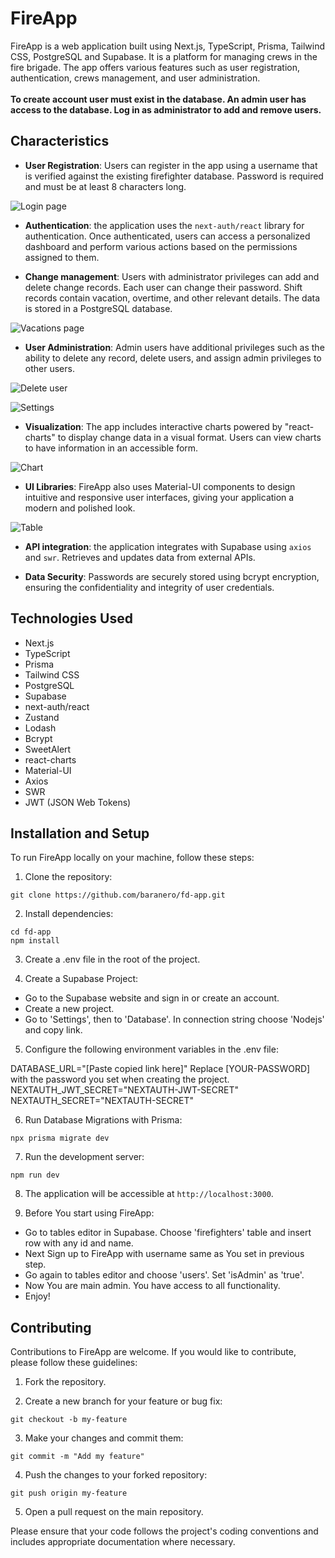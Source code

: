 # FireApp

FireApp is a web application built using Next.js, TypeScript, Prisma, Tailwind CSS, PostgreSQL and Supabase. It is a platform for managing crews in the fire brigade. The app offers various features such as user registration, authentication, crews management, and user administration.</br></br>
<b>To create account user must exist in the database. An admin user has access to the database. Log in as administrator to add and remove users.</b>

## Characteristics

- **User Registration**: Users can register in the app using a username that is verified against the existing firefighter database. Password is required and must be at least 8 characters long.

![Login page](images/auth-page.png)

- **Authentication**: the application uses the `next-auth/react` library for authentication. Once authenticated, users can access a personalized dashboard and perform various actions based on the permissions assigned to them.

- **Change management**: Users with administrator privileges can add and delete change records. Each user can change their password. Shift records contain vacation, overtime, and other relevant details. The data is stored in a PostgreSQL database.

![Vacations page](images/vacations-page.png)

- **User Administration**: Admin users have additional privileges such as the ability to delete any record, delete users, and assign admin privileges to other users.

![Delete user](images/swal-example.png) </br>

![Settings](images/settings-modal.png)

- **Visualization**: The app includes interactive charts powered by "react-charts" to display change data in a visual format. Users can view charts to have information in an accessible form.

![Chart](images/normal-user-access-2.png)

- **UI Libraries**: FireApp also uses Material-UI components to design intuitive and responsive user interfaces, giving your application a modern and polished look.

![Table](images/vacations-delete-record.png)

- **API integration**: the application integrates with Supabase using `axios` and `swr`. Retrieves and updates data from external APIs.

- **Data Security**: Passwords are securely stored using bcrypt encryption, ensuring the confidentiality and integrity of user credentials.

## Technologies Used

- Next.js
- TypeScript
- Prisma
- Tailwind CSS
- PostgreSQL
- Supabase
- next-auth/react
- Zustand
- Lodash
- Bcrypt
- SweetAlert
- react-charts
- Material-UI
- Axios
- SWR
- JWT (JSON Web Tokens)

## Installation and Setup

To run FireApp locally on your machine, follow these steps:

1. Clone the repository:

`git clone https://github.com/baranero/fd-app.git`


2. Install dependencies:

`cd fd-app` </br>
`npm install`

3. Create a .env file in the root of the project.

4. Create a Supabase Project:

- Go to the Supabase website and sign in or create an account.</br>
- Create a new project.
- Go to 'Settings', then to 'Database'. In connection string choose 'Nodejs' and copy link.

5. Configure the following environment variables in the .env file:

DATABASE_URL="[Paste copied link here]" Replace [YOUR-PASSWORD] with the password you set when creating the project.</br>
NEXTAUTH_JWT_SECRET="NEXTAUTH-JWT-SECRET"</br>
NEXTAUTH_SECRET="NEXTAUTH-SECRET"

6. Run Database Migrations with Prisma:

`npx prisma migrate dev`

7. Run the development server:

`npm run dev`

8. The application will be accessible at `http://localhost:3000`.

9. Before You start using FireApp:

- Go to tables editor in Supabase. Choose 'firefighters' table and insert row with any id and name.
- Next Sign up to FireApp with username same as You set in previous step.
- Go again to tables editor and choose 'users'. Set 'isAdmin' as 'true'.
- Now You are main admin. You have access to all functionality.
- Enjoy!

## Contributing

Contributions to FireApp are welcome. If you would like to contribute, please follow these guidelines:

1. Fork the repository.

2. Create a new branch for your feature or bug fix:

`git checkout -b my-feature`

3. Make your changes and commit them:

`git commit -m "Add my feature"`

4. Push the changes to your forked repository:

`git push origin my-feature`

5. Open a pull request on the main repository.

Please ensure that your code follows the project's coding conventions and includes appropriate documentation where necessary.
